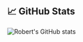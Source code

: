 ## &#x1f4c8; GitHub Stats

![Robert's GitHub stats](https://github-readme-stats-one-bice.vercel.app/api?username=robertfeldt&show_icons=true&include_all_commits=true&count_private=true&role=OWNER,ORGANIZATION_MEMBER,COLLABORATOR&theme=chartreuse-dark)